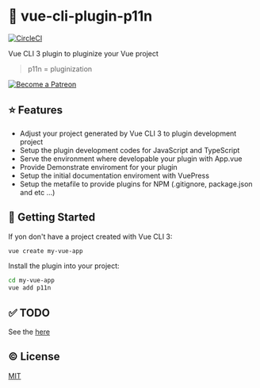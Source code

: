# :electric_plug: vue-cli-plugin-p11n

[![CircleCI](https://circleci.com/gh/kazupon/vue-cli-plugin-p11n.svg?style=svg)](https://circleci.com/gh/kazupon/vue-cli-plugin-p11n)

Vue CLI 3 plugin to pluginize your Vue project

> p11n = pluginization

<a href="https://www.patreon.com/kazupon" target="_blank">
  <img src="https://c5.patreon.com/external/logo/become_a_patron_button.png" alt="Become a Patreon">
</a>

## :star: Features
- Adjust your project generated by Vue CLI 3 to plugin development project
- Setup the plugin development codes for JavaScript and TypeScript
- Serve the environment where developable your plugin with App.vue
- Provide Demonstrate enviroment for your plugin
- Setup the initial documentation enviroment with VuePress
- Setup the metafile to provide plugins for NPM (.gitignore, package.json and etc ...)

## :rocket: Getting Started
If yon don't have a project created with Vue CLI 3:

```sh
vue create my-vue-app
```

Install the plugin into your project:

```sh
cd my-vue-app
vue add p11n
```

## :white_check_mark: TODO
See the [here](./TODO.md)

## :copyright: License

[MIT](http://opensource.org/licenses/MIT)
